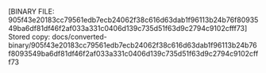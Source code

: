 [BINARY FILE: 905f43e20183cc79561edb7ecb24062f38c616d63dab1f96113b24b76f8093549ba6df81df46f2af033a331c0406d139c735d51f63d9c2794c9102cfff73]
Stored copy: docs/converted-binary/905f43e20183cc79561edb7ecb24062f38c616d63dab1f96113b24b76f8093549ba6df81df46f2af033a331c0406d139c735d51f63d9c2794c9102cfff73
